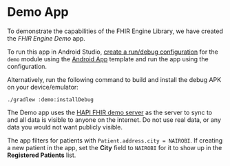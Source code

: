 # Demo App

To demonstrate the capabilities of the FHIR Engine Library, we have created the *FHIR Engine Demo* app.

To run this app in Android Studio, [create a run/debug configuration](https://developer.android.com/studio/run/rundebugconfig) for the `demo` module using the [Android App](https://developer.android.com/studio/run/rundebugconfig#android-application) template and run the app using the configuration.

Alternatively, run the following command to build and install the debug APK on your device/emulator:

```shell
./gradlew :demo:installDebug
```

The Demo app uses the [HAPI FHIR demo server](https://hapi.fhir.org/baseR4/) as the server to sync to and all data is visible to anyone on the internet. Do not use real data, or any data you would not want publicly visible.

The app filters for patients with `Patient.address.city = NAIROBI`. If creating a new patient in the app, set the **City** field to `NAIROBI` for it to show up in the **Registered Patients** list.
